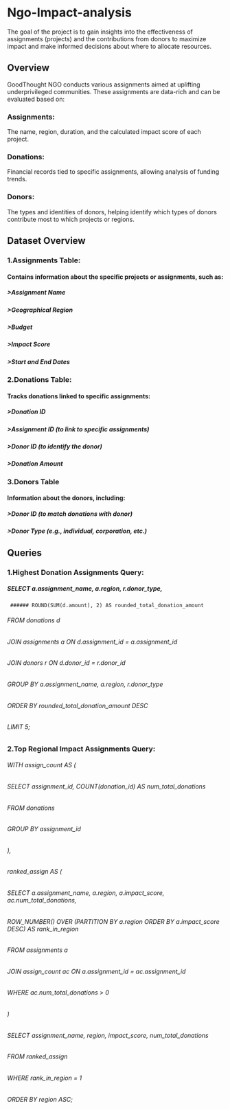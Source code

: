 # Ngo-Impact-analysis
The goal of the project is to gain insights into the effectiveness of assignments (projects) and the contributions from donors to maximize impact and make informed decisions about where to allocate resources.
## Overview
GoodThought NGO conducts various assignments aimed at uplifting underprivileged communities. These assignments are data-rich and can be evaluated based on:
### Assignments:
The name, region, duration, and the calculated impact score of each project.
### Donations:
Financial records tied to specific assignments, allowing analysis of funding trends.
### Donors:
The types and identities of donors, helping identify which types of donors contribute most to which projects or regions.
## Dataset Overview
### 1.Assignments Table:
#### Contains information about the specific projects or assignments, such as:
##### >Assignment Name
##### >Geographical Region
##### >Budget
##### >Impact Score
##### >Start and End Dates
### 2.Donations Table:
#### Tracks donations linked to specific assignments:
##### >Donation ID
##### >Assignment ID (to link to specific assignments)
##### >Donor ID (to identify the donor)
##### >Donation Amount
### 3.Donors Table
#### Information about the donors, including:
##### >Donor ID (to match donations with donor)
##### >Donor Type (e.g., individual, corporation, etc.)
## Queries
### 1.Highest Donation Assignments Query:
##### SELECT a.assignment_name, a.region, r.donor_type, 
     ###### ROUND(SUM(d.amount), 2) AS rounded_total_donation_amount
 ###### FROM donations d 
 ###### JOIN assignments a ON d.assignment_id = a.assignment_id
 ###### JOIN donors r ON d.donor_id = r.donor_id
 ###### GROUP BY a.assignment_name, a.region, r.donor_type
 ###### ORDER BY rounded_total_donation_amount DESC
 ###### LIMIT 5;
### 2.Top Regional Impact Assignments Query:
 ###### WITH assign_count AS (
  ######    SELECT assignment_id, COUNT(donation_id) AS num_total_donations
   ######    FROM donations
   ######   GROUP BY assignment_id
 ###### ),
 ###### ranked_assign AS (
   ######   SELECT a.assignment_name, a.region, a.impact_score, ac.num_total_donations,
   ######          ROW_NUMBER() OVER (PARTITION BY a.region ORDER BY a.impact_score DESC) AS rank_in_region
 ######     FROM assignments a
  ######    JOIN assign_count ac ON a.assignment_id = ac.assignment_id
  ######    WHERE ac.num_total_donations > 0		
 ###### )
 ###### SELECT assignment_name, region, impact_score, num_total_donations
 ###### FROM ranked_assign
 ###### WHERE rank_in_region = 1
 ###### ORDER BY region ASC;
